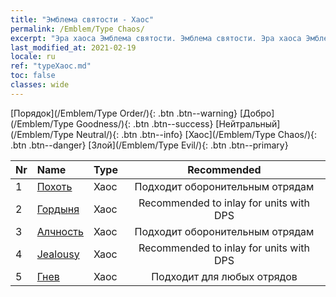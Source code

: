 ```yaml
---
title: "Эмблема святости - Хаос"
permalink: /Emblem/Type Chaos/
excerpt: "Эра хаоса Эмблема святости. Эмблема святости. Эра хаоса Эмблема святости Хаос. Эра хаоса Хаос"
last_modified_at: 2021-02-19
locale: ru
ref: "typeХаос.md"
toc: false
classes: wide
---
```


  [Порядок](/Emblem/Type Order/){: .btn .btn--warning}   [Добро](/Emblem/Type Goodness/){: .btn .btn--success}   [Нейтральный](/Emblem/Type Neutral/){: .btn .btn--info}   [Хаос](/Emblem/Type Chaos/){: .btn .btn--danger}   [Злой](/Emblem/Type Evil/){: .btn .btn--primary} 

  |  Nr  |             Name            |    Type    |   Recommended   |
  |:-----|:----------------------------|:-----------|:---------------:|
  | 1 | [Похоть](/Emblem/Lust/) | Хаос | Подходит оборонительным отрядам | 
  | 2 | [Гордыня](/Emblem/Arrogance/) | Хаос | Recommended to inlay for units with DPS | 
  | 3 | [Алчность](/Emblem/Greed/) | Хаос | Подходит оборонительным отрядам | 
  | 4 | [Jealousy](/Emblem/Jealousy/) | Хаос | Recommended to inlay for units with DPS | 
  | 5 | [Гнев](/Emblem/Anger/) | Хаос | Подходит для любых отрядов | 

